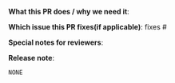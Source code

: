 <!--
Please add the affected binary name in the title unless multiple binaries are affected, e.g.
[cinder-csi-plugin] Fix volume deletion
For openstack-cloud-controller-manager, you can use [occm] for short.

All the currently maintained binaries are:
* openstack-cloud-controller-manager (occm)
* cinder-csi-plugin
* manila-csi-plugin
* k8s-keystone-auth
* client-keystone-auth
* octavia-ingress-controller
* magnum-auto-healer
* barbican-kms-plugin
-->

**What this PR does / why we need it**:

**Which issue this PR fixes(if applicable)**:
fixes #

**Special notes for reviewers**:
<!-- e.g. How to test this PR -->

**Release note**:
<!--
1. Release note is required if a significant change is introduced, otherwise please keep this section as is.
2. Release note is in Markdown format and should begin with the binary name unless multiple binaries are affected, e.g. openstack-cloud-controller-manager: Deprecate Neutron-LBaaS support.
3. Instructions for writing a release note: https://git.k8s.io/community/contributors/guide/release-notes.md
-->
```release-note
NONE
```
